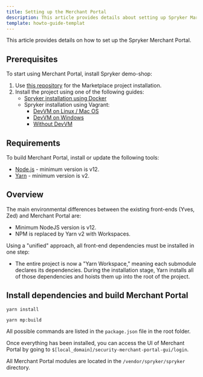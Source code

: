 ```yaml
---
title: Setting up the Merchant Portal
description: This article provides details about setting up Spryker Marketplace project.
template: howto-guide-templat
---
```



This article provides details on how to set up the Spryker Merchant Portal.

## Prerequisites
To start using Merchant Portal, install Spryker demo-shop:
1. Use [this repository](https://github.com/spryker-shop/suite) for the Marketplace project installation.  
2. Install the project using one of the following guides: 
    - [Spryker installation using Docker](https://documentation.spryker.com/docs/installing-spryker-with-docker)
    - Spryker installation using Vagrant: 
        - [DevVM on Linux / Mac OS](https://documentation.spryker.com/docs/b2b-b2c-demo-shop-installation-mac-os-or-linux-with-devvm)
        - [DevVM on Windows](https://documentation.spryker.com/docs/b2b-b2c-demo-shop-installation-windows-with-development-virtual-machine)
        - [Without DevVM](https://documentation.spryker.com/docs/b2b-b2c-demo-shop-installation-without-development-virtual-machine)
 

## Requirements
To build Merchant Portal, install or update the following tools:  
- [Node.js](https://nodejs.org/en/download/) - minimum version is v12.
- [Yarn](https://classic.yarnpkg.com/en/docs/install/) - minimum version is v2.

## Overview
The main environmental differences between the existing front-ends (Yves, Zed) and Merchant Portal are:  
- Minimum NodeJS version is v12.
- NPM is replaced by Yarn v2 with Workspaces.

Using a "unified" approach, all front-end dependencies must be installed in one step:
- The entire project is now a "Yarn Workspace," meaning each submodule declares its dependencies. During the installation stage, Yarn installs all of those dependencies and hoists them up into the root of the project.

## Install dependencies and build Merchant Portal

```yarn
yarn install
```

```yarn
yarn mp:build
```

All possible commands are listed in the `package.json` file in the root folder.

Once everything has been installed, you can access the UI of Merchant Portal by going to `$[local_domain]/security-merchant-portal-gui/login`.

All Merchant Portal modules are located in the `/vendor/spryker/spryker` directory.
